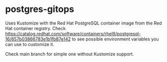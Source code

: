 # postgres-gitops
Uses Kustomize with the Red Hat PostgreSQL container image from the Red Hat container registry. Check https://catalog.redhat.com/software/containers/rhel9/postgresql-16/657b03866783e1b1fb87e142 to see possible environment variables you can use to customize it.

Check main branch for simple one without Kustomize support.
